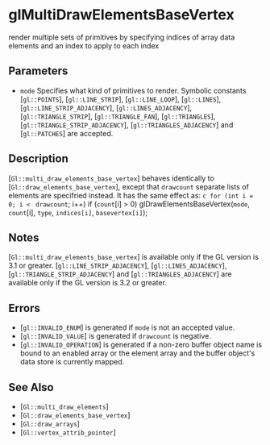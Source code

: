# glMultiDrawElementsBaseVertex
render multiple sets of primitives by specifying indices of array data
  elements and an index to apply to each index

## Parameters
- `mode`
  Specifies what kind of primitives to render. Symbolic constants
  [`gl::POINTS`], [`gl::LINE_STRIP`], [`gl::LINE_LOOP`], [`gl::LINES`],
  [`gl::LINE_STRIP_ADJACENCY`], [`gl::LINES_ADJACENCY`],
  [`gl::TRIANGLE_STRIP`], [`gl::TRIANGLE_FAN`], [`gl::TRIANGLES`],
  [`gl::TRIANGLE_STRIP_ADJACENCY`], [`gl::TRIANGLES_ADJACENCY`] and
  [`gl::PATCHES`] are accepted.

## Description
[`Gl::multi_draw_elements_base_vertex`] behaves identically to
  [`Gl::draw_elements_base_vertex`], except that `drawcount` separate
  lists of elements are specifried instead.
It has the same effect as: ```c for (int i = 0; i < ``` `drawcount`;
  i++) if (`count`[i] > 0) glDrawElementsBaseVertex(`mode`, `count`[i],
  `type`, `indices[i]`, `basevertex[i]`);

## Notes
[`Gl::multi_draw_elements_base_vertex`] is available only if the GL
  version is 3.1 or greater.
[`gl::LINE_STRIP_ADJACENCY`], [`gl::LINES_ADJACENCY`],
  [`gl::TRIANGLE_STRIP_ADJACENCY`] and [`gl::TRIANGLES_ADJACENCY`] are
  available only if the GL version is 3.2 or greater.

## Errors
- [`gl::INVALID_ENUM`] is generated if `mode` is not an accepted value.
- [`gl::INVALID_VALUE`] is generated if `drawcount` is negative.
- [`gl::INVALID_OPERATION`] is generated if a non-zero buffer object
  name is bound to an enabled array or the element array and the buffer
  object's data store is currently mapped.

## See Also
- [`Gl::multi_draw_elements`]
- [`Gl::draw_elements_base_vertex`]
- [`Gl::draw_arrays`]
- [`Gl::vertex_attrib_pointer`]

